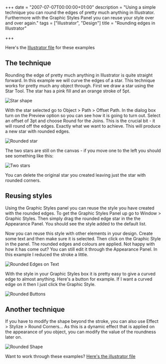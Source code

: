+++
date = "2007-07-07T00:00:00+01:00"
description = "Using a simple technique you can round the edges of pretty much anything in Illustrator. Furthermore with the Graphic Styles Panel you can reuse your style over and over again."
tags = ["Illustrator", "Design"]
title = "Rounding edges in Illustrator"

+++

Here's the [Illustrator file][1] for these examples

## The technique

Rounding the edge of pretty much anything in Illustrator is quite straight forward. In this example we will curve the edges of a star. This technique works for pretty much any object through. First we draw a star using the Star Tool. The star has a pink fill and an orange stroke of 5pt.

![Star shape][2] 

With the star selected go to Object > Path > Offset Path. In the dialog box turn on the Preview option so you can see how it is going to turn out. Select an offset of 3pt and choose Round for the Joins. This is the crucial bit - it will round off the edges. Exactly what we want to achieve. This will produce a new star with rounded edges. 

![Rounded star][3] 

The two stars are still on the canvas - if you move one to the left you should see something like this:

![Two stars][4] 

You can delete the original star you created leaving just the star with rounded corners. 

## Reusing styles

Using the Graphic Styles panel you can reuse the style you have created with the rounded edges. To get the Graphic Styles Panel up go to Window > Graphic Styles. Then simply drag the rounded edge star in the the Appearance Panel. You should see the style added to the default list.

Now you can reuse this style with other elements in your design. Create some text and then make sure it is selected. Then click on the Graphic Style in the panel. The rounded edges and colours are applied. Not happy with how it has come out? You can still edit it through the Appearance Panel. In this example I reduced the stroke a little.

![Rounded Edges on Text][5] 

With the style in your Graphic Styles box it is pretty easy to give a curved edge to almost anything. Here's a button for example. If I want a curved edge on it then I just click the Graphic Style.

![Rounded Buttons][6]

## Another technique

If you have to modify the shape beyond the stroke, you can also use Effect > Stylize > Round Corners… As this is a dynamic effect that is applied on the appearance of you object, you can modify the value of the roundness later on.

![Rounded Shape][7]

Want to work through these examples? [Here's the illustrator file][1]

 [1]: http://cdn.shapeshed.com/downloads/curved_edges.ai
 [2]: /images/articles/star.png 
 [3]: /images/articles/rounded_star.png 
 [4]: /images/articles/two_stars.png 
 [5]: /images/articles/text_curved.png 
 [6]: /images/articles/curved_button.png 
 [7]: /images/articles/round-shape-effect.png
